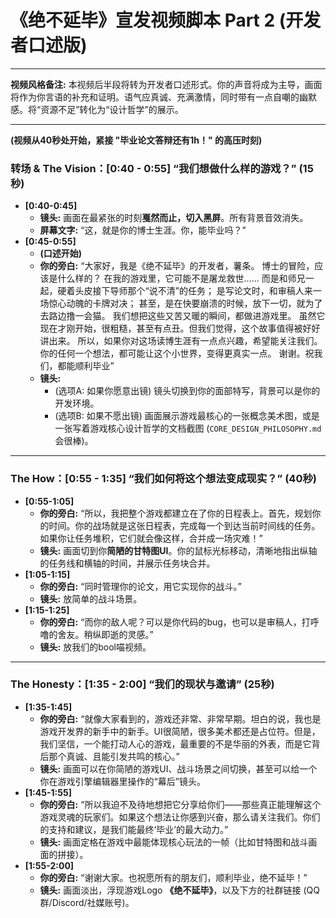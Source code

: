 # 《绝不延毕》宣发视频脚本 Part 2 (开发者口述版)

---
**视频风格备注:**
本视频后半段将转为开发者口述形式。你的声音将成为主导，画面将作为你言语的补充和证明。语气应真诚、充满激情，同时带有一点自嘲的幽默感。将“资源不足”转化为“设计哲学”的展示。

---

**(视频从40秒处开始，紧接 "毕业论文答辩还有1h！" 的高压时刻)**

### **转场 & The Vision：[0:40 - 0:55] “我们想做什么样的游戏？” (15秒)**

*   **[0:40-0:45]**
    *   **镜头:** 画面在最紧张的时刻**戛然而止，切入黑屏**。所有背景音效消失。
    *   **屏幕文字:** “这，就是你的博士生涯。你，能毕业吗？”
*   **[0:45-0:55]**
    *   **(口述开始)**
    *   **你的旁白:** “大家好，我是《绝不延毕》的开发者，薯条。
博士的冒险，应该是什么样的？
在我的游戏里，它可能不是屠龙救世……
而是和师兄一起，硬着头皮接下导师那个“说不清”的任务；
是写论文时，和审稿人来一场惊心动魄的卡牌对决；
甚至，是在快要崩溃的时候，放下一切，就为了去路边撸一会猫。
我们想把这些又苦又暖的瞬间，都做进游戏里。
虽然它现在才刚开始，很粗糙，甚至有点丑。但我们觉得，这个故事值得被好好讲出来。
所以，如果你对这场读博生涯有一点点兴趣，希望能关注我们。你的任何一个想法，都可能让这个小世界，变得更真实一点。
谢谢。祝我们，都能顺利毕业”
    *   **镜头:**
        *   (选项A: 如果你愿意出镜) 镜头切换到你的面部特写，背景可以是你的开发环境。
        *   (选项B: 如果不愿出镜) 画面展示游戏最核心的一张概念美术图，或是一张写着游戏核心设计哲学的文档截图 (`CORE_DESIGN_PHILOSOPHY.md` 会很棒)。

---

### **The How：[0:55 - 1:35] “我们如何将这个想法变成现实？” (40秒)**

*   **[0:55-1:05]**
    *   **你的旁白:** “所以，我把整个游戏都建立在了你的日程表上。首先，规划你的时间。你的战场就是这张日程表，完成每一个到达当前时间线的任务。如果你让任务堆积，它们就会像这样，合并成一场灾难！”
    *   **镜头:** 画面切到你**简陋的甘特图UI**。你的鼠标光标移动，清晰地指出纵轴的任务线和横轴的时间，并展示任务块合并。
*   **[1:05-1:15]**
    *   **你的旁白:** “同时管理你的论文，用它实现你的战斗。”
    *   **镜头:** 放简单的战斗场景。
*   **[1:15-1:25]**
    *   **你的旁白:** “而你的敌人呢？可以是你代码的bug，也可以是审稿人，打呼噜的舍友。稍纵即逝的灵感。”
    *   **镜头:** 放我们的bool喵视频。

---

### **The Honesty：[1:35 - 2:00] “我们的现状与邀请” (25秒)**

*   **[1:35-1:45]**
    *   **你的旁白:** “就像大家看到的，游戏还非常、非常早期。坦白的说，我也是游戏开发界的新手中的新手。UI很简陋，很多美术都还是占位符。但是，我们坚信，一个能打动人心的游戏，最重要的不是华丽的外表，而是它背后那个真诚、且能引发共鸣的核心。”
    *   **镜头:** 画面可以在你简陋的游戏UI、战斗场景之间切换，甚至可以给一个你在游戏引擎编辑器里操作的“幕后”镜头。
*   **[1:45-1:55]**
    *   **你的旁白:** “所以我迫不及待地想把它分享给你们——那些真正能理解这个游戏灵魂的玩家们。如果这个想法让你感到兴奋，那么请关注我们。你们的支持和建议，是我们能最终‘毕业’的最大动力。”
    *   **镜头:** 画面定格在游戏中最能体现核心玩法的一帧（比如甘特图和战斗画面的拼接）。
*   **[1:55-2:00]**
    *   **你的旁白:** “谢谢大家。也祝愿所有的朋友们，顺利毕业，绝不延毕！”
    *   **镜头:** 画面淡出，浮现游戏Logo **《绝不延毕》**，以及下方的社群链接 (QQ群/Discord/社媒账号)。
